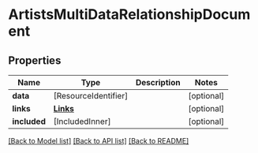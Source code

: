 # ArtistsMultiDataRelationshipDocument

## Properties
Name | Type | Description | Notes
------------ | ------------- | ------------- | -------------
**data** | [ResourceIdentifier] |  | [optional] 
**links** | [**Links**](Links.md) |  | [optional] 
**included** | [IncludedInner] |  | [optional] 

[[Back to Model list]](../README.md#documentation-for-models) [[Back to API list]](../README.md#documentation-for-api-endpoints) [[Back to README]](../README.md)


